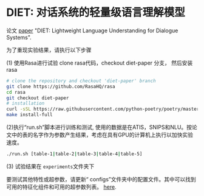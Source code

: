 # DIET: 对话系统的轻量级语言理解模型

论文 [paper](https://arxiv.org/pdf/2004.09936.pdf) 
"DIET: Lightweight Language Understanding for Dialogue Systems".

为了重现实验结果，请执行以下步骤

(1) 使用Rasa进行试验
clone rasa代码，checkout diet-paper 分支， 然后安装rasa

```bash
# clone the repository and checkout 'diet-paper' branch
git clone https://github.com/RasaHQ/rasa
cd rasa
git checkout diet-paper
# installation
curl -sSL https://raw.githubusercontent.com/python-poetry/poetry/master/get-poetry.py | python3
make install-full
```

(2)执行“run.sh”脚本进行训练和测试, 使用的数据是在ATIS，SNIPS和NLU。按论文中的表的名字作为参数产生结果，考虑在具有GPU的计算机上执行以加快实验速度。

```bash
./run.sh [table-1|table-2|table-3|table-4|table-5]
```

(3) 试验结果在 `experiments`文件夹下

要测试其他特性或超参数，请更新“ configs”文件夹中的配置文件。其中可以找到可用的特征化组件和可用的超参数列表。
[here](https://rasa.com/docs/rasa/nlu/components/).
